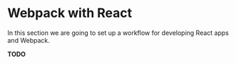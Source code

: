 # Webpack with React

In this section we are going to set up a workflow for developing React apps and Webpack.

**TODO**

